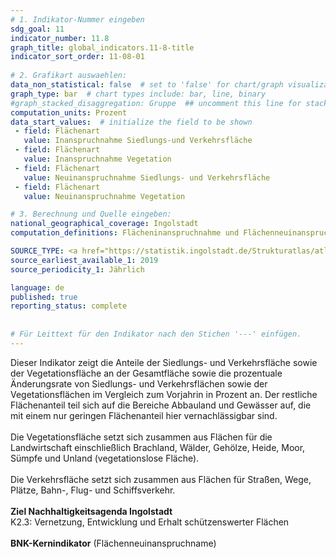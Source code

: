 ```yaml
---
# 1. Indikator-Nummer eingeben 
sdg_goal: 11 
indicator_number: 11.8
graph_title: global_indicators.11-8-title
indicator_sort_order: 11-08-01
 
# 2. Grafikart auswaehlen: 
data_non_statistical: false  # set to 'false' for chart/graph visualization 
graph_type: bar  # chart types include: bar, line, binary 
#graph_stacked_disaggregation: Gruppe  ## uncomment this line for stacked bars. eplace 'Geschlecht' with the field of aggregation. 
computation_units: Prozent
data_start_values:  # initialize the field to be shown  
 - field: Flächenart 
   value: Inanspruchnahme Siedlungs-und Verkehrsfläche 
 - field: Flächenart 
   value: Inanspruchnahme Vegetation
 - field: Flächenart 
   value: Neuinanspruchnahme Siedlungs- und Verkehrsfläche 
 - field: Flächenart 
   value: Neuinanspruchnahme Vegetation

# 3. Berechnung und Quelle eingeben: 
national_geographical_coverage: Ingolstadt 
computation_definitions: Flächeninanspruchnahme und Flächenneuinanspruchnahme im Stadtgebiet

SOURCE_TYPE: <a href="https://statistik.ingolstadt.de/Strukturatlas/atlas.html">Amt für Statistik und Stadtforschung der Stadt Ingolstadt, Vegetationsfläche und Siedlungs- und Verkehrsfläche</a>  # data source  
source_earliest_available_1: 2019
source_periodicity_1: Jährlich

language: de   
published: true 
reporting_status: complete
 
 
# Für Leittext für den Indikator nach den Stichen '---' einfügen. 
---
```

Dieser Indikator zeigt die Anteile der Siedlungs- und Verkehrsfläche sowie der Vegetationsfläche an der Gesamtfläche sowie die prozentuale Änderungsrate von Siedlungs- und Verkehrsflächen sowie der Vegetationsflächen im Vergleich zum Vorjahrin in Prozent an. Der restliche Flächenanteil teil sich auf die Bereiche Abbauland und Gewässer auf, die mit einem nur geringen Flächenanteil hier vernachlässigbar sind.<br>
<br>
Die Vegetationsfläche setzt sich zusammen aus Flächen für die Landwirtschaft einschließlich Brachland, Wälder, Gehölze, Heide, Moor, Sümpfe und Unland (vegetationslose Fläche).<br>
<br>
Die Verkehrsfläche setzt sich zusammen aus Flächen für Straßen, Wege, Plätze, Bahn-, Flug- und Schiffsverkehr.<br>
<br>
<b>Ziel Nachhaltigkeitsagenda Ingolstadt</b><br>
K2.3: Vernetzung, Entwicklung und Erhalt schützenswerter Flächen<br>
<br>
<b>BNK-Kernindikator</b> (Flächenneuinanspruchname)
